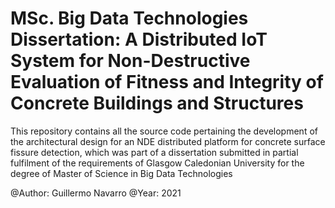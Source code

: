 # MSc. Big Data Technologies Dissertation: A Distributed IoT System for Non-Destructive Evaluation of Fitness and Integrity of Concrete Buildings and Structures

This repository contains all the source code pertaining the development of the architectural design for an NDE distributed platform for concrete surface fissure detection, which was part of a dissertation submitted in partial fulfilment of the requirements of Glasgow Caledonian University for the degree of Master of Science in Big Data Technologies

@Author: Guillermo Navarro
@Year: 2021
